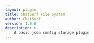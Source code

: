 ```yaml
---
layout: plugin
title: ChatSurf File System
author: ChatSurf
version: 1.0.0
description: >-
    A basic json config storage plugin
---
```

